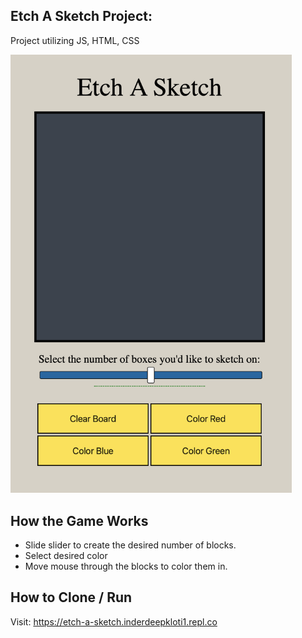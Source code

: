 
Etch A Sketch Project:
------------------------------------------------------------
Project utilizing JS, HTML, CSS

<img width="450" alt="GameScreenshot" src="https://github.com/Inderdeep-Klotia/Etch-a-sketch/blob/b8d1225b5cf324414b0cc0ec8aa551e77f8cb227/Etch-a-Sketch-Image.png">


How the Game Works
------------------------------------------------------------
- Slide slider to create the desired number of blocks.
- Select desired color
- Move mouse through the blocks to color them in.

How to Clone / Run
------------------------------------------------------------
Visit: https://etch-a-sketch.inderdeepkloti1.repl.co

